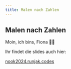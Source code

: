 ```yaml
---
title: Malen nach Zahlen
---
```


<section>
<h1>Malen nach Zahlen</h1>

Moin, ich bins, Fiona 🙋‍♀️
</section>


<section>
Ihr findet die slides auch hier:

[nook2024.runjak.codes](nook2024.runjak.codes)
</section>
